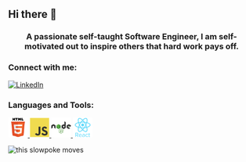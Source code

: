## Hi there 👋

<!--
**LeeAllenK/leeallenk** is a ✨ _special_ ✨ repository because its `README.md` (this file) appears on your GitHub profile.

Here are some ideas to get you started:

- 🔭 I’m currently working on ...
- 🌱 I’m currently learning ...
- 👯 I’m looking to collaborate on ...
- 🤔 I’m looking for help with ...
- 💬 Ask me about ...
- 📫 How to reach me: ...
- 😄 Pronouns: ...
- ⚡ Fun fact: ...
-->
<h3 align="center">A passionate self-taught Software Engineer, I am self-motivated out to inspire others that hard work pays off.</h3>

<h3 align="left">Connect with me:</h3>
<p align="left">
<!-- <a href="https://linkedin.com/in/kenny-allen-5934a5329?lipi=urn%3Ali%3Apage%3Ad_flagship3_profile_view_base_contact_details%3BV1nL91uHSGe4bPhV9XCM8g%3D%3D)" target="blank"><img align="center" src="https://raw.githubusercontent.com/rahuldkjain/github-profile-readme-generator/master/src/images/icons/Social/linked-in-alt.svg" alt="kenny allen" height="30" width="40" /></a> -->
</p>

<div align="left">
    <!-- Replace href with your links -->
    <a href="https://www.linkedin.com/in/kenny-allen-5934a5329?lipi=urn%3Ali%3Apage%3Ad_flagship3_profile_view_base_contact_details%3BV1nL91uHSGe4bPhV9XCM8g%3D%3D)"/>
        <img src="https://img.shields.io/badge/LinkedIn-0077B5?style=for-the-badge&logo=linkedin&logoColor=white" alt="LinkedIn"/>
    </a>
</div>

<h3 align="left">Languages and Tools:</h3>
<p align="left"> <a href="https://www.w3.org/html/" target="_blank" rel="noreferrer"> <img src="https://raw.githubusercontent.com/devicons/devicon/master/icons/html5/html5-original-wordmark.svg" alt="html5" width="40" height="40"/> </a> <a href="https://developer.mozilla.org/en-US/docs/Web/JavaScript" target="_blank" rel="noreferrer"> <img src="https://raw.githubusercontent.com/devicons/devicon/master/icons/javascript/javascript-original.svg" alt="javascript" width="40" height="40"/> </a> <a href="https://nodejs.org" target="_blank" rel="noreferrer"> <img src="https://raw.githubusercontent.com/devicons/devicon/master/icons/nodejs/nodejs-original-wordmark.svg" alt="nodejs" width="40" height="40"/> </a> <a href="https://reactjs.org/" target="_blank" rel="noreferrer"> <img src="https://raw.githubusercontent.com/devicons/devicon/master/icons/react/react-original-wordmark.svg" alt="react" width="40" height="40"/> </a> </p>
<img 

<img src="https://www.linkedin.com/in/kenny-allen-5934a5329?lipi=urn%3Ali%3Apage%3Ad_flagship3_profile_view_base_contact_details%3BV1nL91uHSGe4bPhV9XCM8g%3D%3D).gif" alt="this slowpoke moves"  width="250" />

